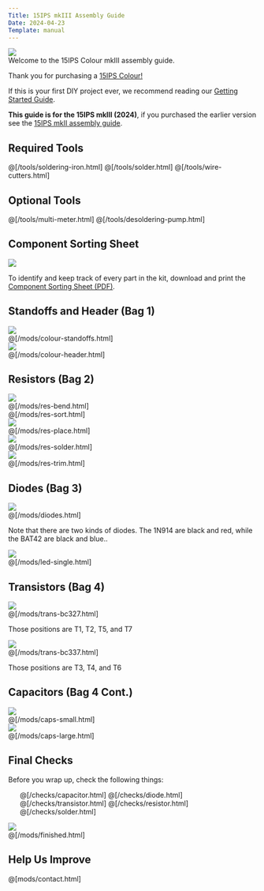 ```yaml
---
Title: 15IPS mkIII Assembly Guide
Date: 2024-04-23
Template: manual
---
```


<div>
  <div class="step-image">
    <a href="https://www.diyrecordingequipment.com/products/15ips-colour">
             <img src="%base_url%/assets/15ips3/15ips-mkiii-medium.jpg">    	
    </a>
  </div>
  <div class="step-header">Welcome to the 15IPS Colour mkIII assembly guide.</div>
  <div class="step-description">
      <p>Thank you for purchasing a <a href="https://www.diyrecordingequipment.com/products/15ips-colour">15IPS Colour!</a></p>
      <p>If this is your first DIY project ever, we recommend reading our <a href="http://www.diyrecordingequipment.com/pages/getting-started">Getting Started Guide</a>.</p>
      <p><strong>This guide is for the 15IPS mkIII (2024)</strong>, if you purchased the earlier version see the <a href="https://manuals.diy.re/15ips">15IPS mkII assembly guide</a>.</p>
  </div>
</div>

<h2>Required Tools</h2>

@[/tools/soldering-iron.html]
@[/tools/solder.html]
@[/tools/wire-cutters.html]

<h2>Optional Tools</h2>

@[/tools/multi-meter.html]
@[/tools/desoldering-pump.html]

<h2>Component Sorting Sheet</h2>
<div class="manual-step">
    <div class="step-image">
    <a href="%base_url%/assets/15ips3/15ips-mkiii-sorting.pdf" target="_blank">
    <img src="%base_url%/assets/pdf-download.png" />
    </a>
    </div>
    <div class="step-description">
        <p>To identify and keep track of every part in the kit, download and print the <a href="%base_url%/assets/15ips3/15ips-mkiii-sorting.pdf" target="_blank">Component Sorting Sheet (PDF)</a>.</p>
    </div>
</div>

<div id="assembly-guide-content">

<h2>Standoffs and Header (Bag 1)</h2>

<div class="manual-step">
    <div class="step-image">
    <a href="%base_url%/assets/15ips3/colour-standoffs.jpg" target="_blank">
    <img src="%base_url%/assets/15ips3/colour-standoffs-600.jpg" />
    </a>
    </div>
    @[/mods/colour-standoffs.html]
</div>

<div class="manual-step">
    <div class="step-image">
    <a href="%base_url%/assets/15ips3/colour-header.jpg" target="_blank">
    <img src="%base_url%/assets/15ips3/colour-header-600.jpg" />
    </a>
    </div>
    @[/mods/colour-header.html]
</div>

<h2>Resistors (Bag 2)</h2>

<div class="manual-step">
    <div class="step-image">
    <a href="%base_url%/assets/15ips/res-bend.jpg" target="_blank">
    <img src="%base_url%/assets/15ips/res-bend-600.jpg" />
    </a>
    </div>
    @[/mods/res-bend.html]
</div>

<div class="manual-step">
    @[/mods/res-sort.html]
</div>

<div class="manual-step">
    <div class="step-image">
    <a href="%base_url%/assets/15ips3/res-place.jpg" target="_blank">
    <img src="%base_url%/assets/15ips3/res-place-600.jpg" />
    </a>
    </div>
    @[/mods/res-place.html]
</div>

<div class="manual-step">
    <div class="step-image">
    <a href="%base_url%/assets/15ips3/res-solder.jpg" target="_blank">
    <img src="%base_url%/assets/15ips3/res-solder-600.jpg" />
    </a>
    </div>
    @[/mods/res-solder.html]
</div>

<div class="manual-step">
    <div class="step-image">
    <a href="%base_url%/assets/15ips3/res-trim.jpg" target="_blank">
    <img src="%base_url%/assets/15ips3/res-trim-600.jpg" />
    </a>
    </div>
    @[/mods/res-trim.html]
</div>

<h2>Diodes (Bag 3)</h2>

<div class="manual-step">
    <div class="step-image">
    <a href="%base_url%/assets/15ips3/diodes.jpg" target="_blank">    
    <img src="%base_url%/assets/15ips3/diodes-600.jpg" />
    </a>
    </div>
    @[/mods/diodes.html]
    <p>Note that there are two kinds of diodes. The 1N914 are black and red, while the BAT42 are black and blue..</p>
</div>

<div class="manual-step">
    <div class="step-image">
    <a href="%base_url%/assets/15ips3/led.jpg" target="_blank">    
    <img src="%base_url%/assets/15ips3/led-600.jpg" />
    </a>
    </div>
    @[/mods/led-single.html]
</div>

<h2>Transistors (Bag 4)</h2>

<div class="manual-step">
    <div class="step-image">
    <a href="%base_url%/assets/15ips3/trans-bc327.jpg" target="_blank">
    <img src="%base_url%/assets/15ips3/trans-bc327-600.jpg" />
    </a>    
    </div>
    @[/mods/trans-bc327.html]
    <p>Those positions are T1, T2, T5, and T7</p>
</div>

<div class="manual-step">
    <div class="step-image">
    <a href="%base_url%/assets/15ips3/trans-bc337.jpg" target="_blank">
    <img src="%base_url%/assets/15ips3/trans-bc337-600.jpg" />
    </a>
    </div>
    @[/mods/trans-bc337.html]
    <p>Those positions are T3, T4, and T6</p>
</div>

<h2>Capacitors (Bag 4 Cont.)</h2>

<div class="manual-step">
    <div class="step-image">
    <a href="%base_url%/assets/15ips3/caps-small.jpg" target="_blank">    
    <img src="%base_url%/assets/15ips3/caps-small-600.jpg" />
    </a>
    </div>
    @[/mods/caps-small.html]
</div>

<div class="manual-step">
    <div class="step-image">
    <a href="%base_url%/assets/15ips3/caps-large.jpg" target="_blank">
    <img src="%base_url%/assets/15ips3/caps-large-600.jpg" />
    </a>
    </div>
    @[/mods/caps-large.html]
</div>


<h2>Final Checks</h2>
<div class="manual-step">
<p>Before you wrap up, check the following things:</p>
<ul class="manual-checks">
    @[/checks/capacitor.html]  
    @[/checks/diode.html] 
    @[/checks/transistor.html]
    @[/checks/resistor.html] 
    @[/checks/solder.html]
</ul>
</div>


<div class="manual-step">
    <div class="step-image">
        <a href="%base_url%/assets/15ips3/finished.jpg" target="_blank">
        <img src="%base_url%/assets/15ips3/finished-600.jpg" />
        </a>
    </div>
    @[/mods/finished.html]
</div>
</div>

<div class="manual-step">
<h2>Help Us Improve</h2>
    <form action="https://formsubmit.co/support@diyrecordingequipment.com" method="POST" id="form-contact">
      <input type="hidden" name="_subject" value="%meta.title% Feedback">
    @[mods/contact.html]   
    </form>
</div>